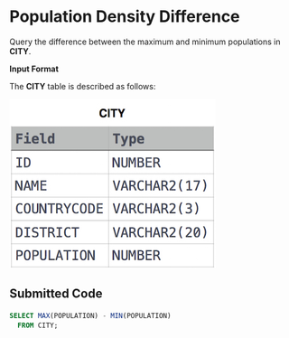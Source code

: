 # Population Density Difference

Query the difference between the maximum and minimum populations in **CITY**.

**Input Format**

The **CITY** table is described as follows:

![](../src/1449729804-f21d187d0f-CITY.jpg)

## Submitted Code

```sql
SELECT MAX(POPULATION) - MIN(POPULATION)
  FROM CITY;
```
